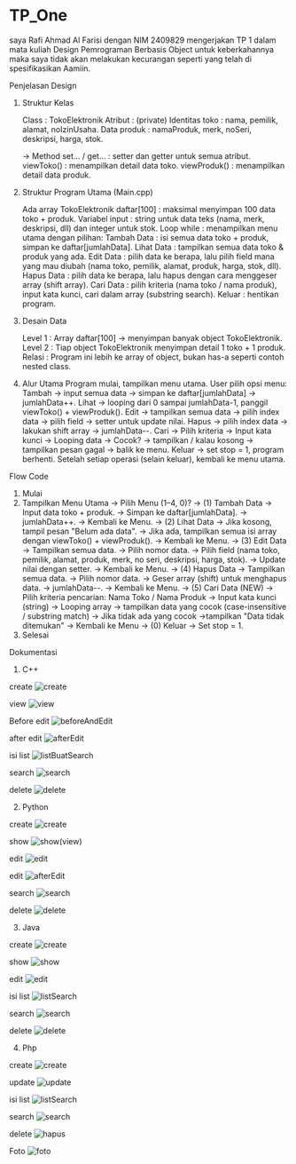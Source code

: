 # TP_One

saya Rafi Ahmad Al Farisi dengan NIM 2409829
mengerjakan TP 1 dalam mata kuliah Design Pemrograman Berbasis Object
untuk keberkahannya maka saya tidak akan melakukan kecurangan
seperti yang telah di spesifikasikan Aamiin.


Penjelasan Design
1. Struktur Kelas

    Class           : TokoElektronik
    Atribut         : (private)
    Identitas toko  : nama, pemilik, alamat, noIzinUsaha.
    Data produk     : namaProduk, merk, noSeri, deskripsi, harga, stok.

    -> Method
        set... / get... : setter dan getter untuk semua atribut.
        viewToko()      : menampilkan detail data toko.
        viewProduk()    : menampilkan detail data produk.

2. Struktur Program Utama (Main.cpp)

    Ada array TokoElektronik daftar[100]    : maksimal menyimpan 100 data toko + produk.
    Variabel input                          : string untuk data teks (nama, merk, deskripsi, dll) dan integer untuk stok.
    Loop while                              : menampilkan menu utama dengan pilihan:
    Tambah Data                             : isi semua data toko + produk, simpan ke daftar[jumlahData].
    Lihat Data                              : tampilkan semua data toko & produk yang ada.
    Edit Data                               : pilih data ke berapa, lalu pilih field mana yang mau diubah (nama toko, pemilik, alamat, produk, harga, stok, dll).
    Hapus Data                              : pilih data ke berapa, lalu hapus dengan cara menggeser array (shift array).
    Cari Data                               : pilih kriteria (nama toko / nama produk), input kata kunci, cari dalam array (substring search).
    Keluar                                  : hentikan program.

3. Desain Data

    Level 1 : Array daftar[100] → menyimpan banyak object TokoElektronik.
    Level 2 : Tiap object TokoElektronik menyimpan detail 1 toko + 1 produk.
    Relasi  : Program ini lebih ke array of object, bukan has-a seperti contoh nested class.

4. Alur Utama
    Program mulai, tampilkan menu utama.
    User pilih opsi menu:
    Tambah -> input semua data -> simpan ke daftar[jumlahData] -> jumlahData++.
    Lihat -> looping dari 0 sampai jumlahData-1, panggil viewToko() + viewProduk().
    Edit -> tampilkan semua data -> pilih index data -> pilih field -> setter untuk update nilai.
    Hapus -> pilih index data -> lakukan shift array -> jumlahData--.
    Cari -> Pilih kriteria → Input kata kunci → Looping data → Cocok? → tampilkan / kalau kosong → tampilkan pesan gagal → balik ke menu.
    Keluar -> set stop = 1, program berhenti.
    Setelah setiap operasi (selain keluar), kembali ke menu utama.

Flow Code

1. Mulai
2. Tampilkan Menu Utama
    -> Pilih Menu (1–4, 0)?
        -> (1) Tambah Data
            -> Input data toko + produk.
            -> Simpan ke daftar[jumlahData].
            -> jumlahData++.
            -> Kembali ke Menu.
        -> (2) Lihat Data
            -> Jika kosong, tampil pesan "Belum ada data".
            -> Jika ada, tampilkan semua isi array dengan viewToko() + viewProduk().
            -> Kembali ke Menu.
        -> (3) Edit Data
            -> Tampilkan semua data.
            -> Pilih nomor data.
            -> Pilih field (nama toko, pemilik, alamat, produk, merk, no seri, deskripsi, harga, stok).
            -> Update nilai dengan setter.
            -> Kembali ke Menu.
        -> (4) Hapus Data
            -> Tampilkan semua data.
            -> Pilih nomor data.
            -> Geser array (shift) untuk menghapus data.
            -> jumlahData--.
            -> Kembali ke Menu.
        -> (5) Cari Data (NEW)
            -> Pilih kriteria pencarian: Nama Toko / Nama Produk
            -> Input kata kunci (string)
            -> Looping array
                -> tampilkan data yang cocok (case-insensitive / substring match)
            -> Jika tidak ada yang cocok 
                ->tampilkan "Data tidak ditemukan"
            -> Kembali ke Menu
        -> (0) Keluar
            -> Set stop = 1.
3. Selesai

Dokumentasi

1. C++

create
![create](Folder%20Dokumentasi/C++/create.png)  

view
![view](Folder%20Dokumentasi/C++/view.png)  

Before edit
![beforeAndEdit](Folder%20Dokumentasi/C++/beforeAndEdit.png)

after edit
![afterEdit](Folder%20Dokumentasi/C++/afterEdit.png)  

isi list
![listBuatSearch](Folder%20Dokumentasi/C++/listBuatSearch.png)  

search
![search](Folder%20Dokumentasi/C++/search.png)  

delete
![delete](Folder%20Dokumentasi/C++/delete.png)  

2. Python

create
![create](Folder%20Dokumentasi/Python/create.png)  

show
![show(view)](Folder%20Dokumentasi/Python/show(view).png)  

edit
![edit](Folder%20Dokumentasi/Python/edit.png)  

edit
![afterEdit](Folder%20Dokumentasi/Python/afterEdit.png)  

search
![search](Folder%20Dokumentasi/Python/search.png)  

delete
![delete](Folder%20Dokumentasi/Python/delete.png)  

3. Java

create
![create](Folder%20Dokumentasi/Java/create.png)  

show
![show](Folder%20Dokumentasi/Java/show.png)  

edit
![edit](Folder%20Dokumentasi/Java/edit.png)  

isi list
![listSearch](Folder%20Dokumentasi/Java/listSearch.png)  

search
![search](Folder%20Dokumentasi/Java/search.png)  

delete
![delete](Folder%20Dokumentasi/Java/delete.png)  

4. Php

create
![create](Folder%20Dokumentasi/Php/create.png)  

update
![update](Folder%20Dokumentasi/Php/update.png)  

isi list
![listSearch](Folder%20Dokumentasi/Php/listSearch.png)  

search
![search](Folder%20Dokumentasi/Php/search.png)  

delete
![hapus](Folder%20Dokumentasi/Php/hapus.png)

Foto
![foto](Folder%20Dokumentasi/Php/nambahFoto.png)  
